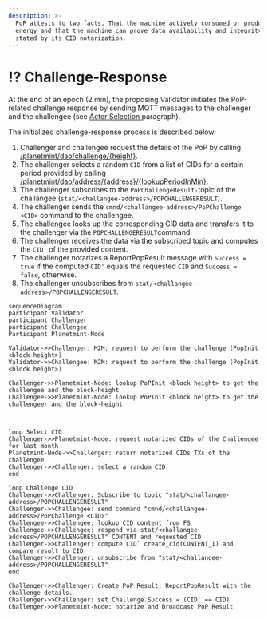 ```yaml
---
description: >-
  PoP attests to two facts. That the machine actively consumed or produced
  energy and that the machine can prove data availability and integrity as
  stated by its CID notarization.
---
```


# ⁉ Challenge-Response

At the end of an epoch (2 min), the proposing Validator initiates the PoP-related challenge response by sending MQTT messages to the challenger and the challengee (see [Actor Selection ](actor-selection.md)paragraph).

The initialized challenge-response process is described below:

1. Challenger and challengee request the details of the PoP by calling [/planetmint/dao/challenge/{height}](https://testnet-api.rddl.io/#/Query/PlanetmintgoDaoGetChallenge).
2. The challenger selects a random `CID` from a list of CIDs for a certain period provided by calling [/planetmint/dao/address/{address}/{lookupPeriodInMin}](https://testnet-api.rddl.io/#/Query/PlanetmintgoAssetGetCIDsByAddress).
3. The challenger subscribes to the `PoPChallengeResult-`topic of the challangee (`stat/<challangee-address>/POPCHALLENGERESULT`).
4. The challenger sends the `cmnd/<challangee-address>/PoPChallenge <CID>` command to the challengee.
5. The challengee looks up the corresponding CID data and transfers it to the challenger via the `POPCHALLENGERESULT`command.
6. The challenger receives the data via the subscribed topic and computes the `CID'` of the provided content.&#x20;
7. The challenger notarizes a ReportPopResult message with `Success = true` if the computed `CID'` equals the requested `CID` and `Success = false`, otherwise.
8. The challenger unsubscribes from `stat/<challangee-address>/POPCHALLENGERESULT`.





```mermaid
sequenceDiagram
participant Validator
participant Challenger
participant Challengee
Participant Planetmint-Node

Validator->>Challenger: M2M: request to perform the challenge (PopInit <block height>)
Validator->>Challengee: M2M: request to perform the challenge (PopInit <block height>)

Challenger->>Planetmint-Node: lookup PoPInit <block height> to get the challengee and the block-height
Challengee->>Planetmint-Node: lookup PoPInit <block height> to get the challengeer and the block-height



loop Select CID
Challenger->>Planetmint-Node: request notarized CIDs of the Challengee for last month
Planetmint-Node->>Challenger: return notarized CIDs TXs of the challengee
Challenger->>Challenger: select a random CID
end 

loop Challenge CID
Challenger->>Challenger: Subscribe to topic "stat/<challangee-address>/POPCHALLENGERESULT"
Challenger->>Challengee: send command "cmnd/<challangee-address>/PoPChallenge <CID>"
Challengee->>Challengee: lookup CID content from FS
Challengee->>Challengee: respond via stat/<challangee-address>/POPCHALLENGERESULT" CONTENT and requested CID
Challenger->>Challenger: compute CID` create_cid(CONTENT_I) and compare result to CID
Challenger->>Challenger: unsubscribe from "stat/<challangee-address>/POPCHALLENGERESULT"
end

Challenger->>Challenger: Create PoP Result: ReportPopResult with the challenge details.
Challenger->>Challenger: set Challenge.Success = (CID` == CID)
Challenger->>Planetmint-Node: notarize and broadcast PoP Result

```
